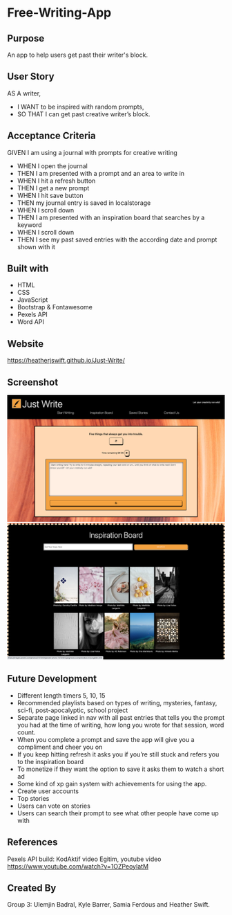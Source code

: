 # Free-Writing-App

## Purpose
An app to help users get past their writer's block.

## User Story
AS A writer,
* I WANT to be inspired with random prompts,
* SO THAT I can get past creative writer’s block.

## Acceptance Criteria
GIVEN I am using a journal with prompts for creative writing
* WHEN I open the journal
* THEN I am presented with a prompt and an area to write in
* WHEN I hit a refresh button
* THEN I get a new prompt
* WHEN I hit save button
* THEN my journal entry is saved in localstorage
* WHEN I scroll down
* THEN I am presented with an inspiration board that searches by a keyword
* WHEN I scroll down
* THEN I see my past saved entries with the according date and prompt shown with it


## Built with
* HTML
* CSS
* JavaScript
* Bootstrap & Fontawesome
* Pexels API
* Word API

## Website

https://heatherjswift.github.io/Just-Write/

## Screenshot
![websitescreenshot](assets/images/Journal.png)
![websitescreenshot](assets/images/Inspiration.png)


## Future Development
*	Different length timers 5, 10, 15
*	Recommended playlists based on types of writing, mysteries, fantasy, sci-fi, post-apocalyptic, school project
*	Separate page linked in nav with all past entries that tells you the prompt you had at the time of writing, how long you wrote for that session, word count.
*	When you complete a prompt and save the app will give you a compliment and cheer you on
*	If you keep hitting refresh it asks you if you’re still stuck and refers you to the inspiration board
*	To monetize if they want the option to save it asks them to watch a short ad
*	Some kind of xp gain system with achievements for using the app.
*	Create user accounts
*	Top stories
*	Users can vote on stories
*	Users can search their prompt to see what other people have come up with

## References
Pexels API build: KodAktif video Egitim, youtube video https://www.youtube.com/watch?v=1OZPeoylatM

## Created By
Group 3: Ulemjin Badral, Kyle Barrer, Samia Ferdous and Heather Swift.    
